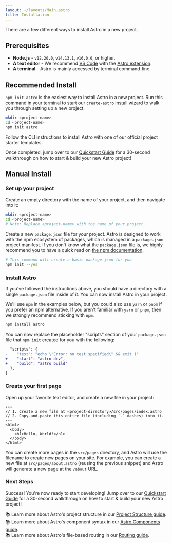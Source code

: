 ```yaml
---
layout: ~/layouts/Main.astro
title: Installation
---
```


There are a few different ways to install Astro in a new project.

## Prerequisites

- **Node.js** - `v12.20.0`, `v14.13.1`, `v16.0.0`, or higher.
- **A text editor** - We recommend [VS Code](https://code.visualstudio.com/) with the [Astro extension](https://marketplace.visualstudio.com/items?itemName=astro-build.astro-vscode).
- **A terminal** - Astro is mainly accessed by terminal command-line.

## Recommended Install

`npm init astro` is the easiest way to install Astro in a new project. Run this command in your terminal to start our `create-astro` install wizard to walk you through setting up a new project.

```bash
mkdir <project-name>
cd <project-name>
npm init astro
```

Follow the CLI instructions to install Astro with one of our official project starter templates.

Once completed, jump over to our [Quickstart Guide](/quick-start#start-your-project) for a 30-second walkthrough on how to start & build your new Astro project!

## Manual Install

### Set up your project

Create an empty directory with the name of your project, and then navigate into it:

```bash
mkdir <project-name>
cd <project-name>
# Note: Replace <project-name> with the name of your project.
```

Create a new `package.json` file for your project. Astro is designed to work with the npm ecosystem of packages, which is managed in a `package.json` project manifest. If you don't know what the `package.json` file is, we highly recommend you to have a quick read on [the npm documentation](https://docs.npmjs.com/creating-a-package-json-file).

```bash
# This command will create a basic package.json for you
npm init --yes
```

### Install Astro

If you've followed the instructions above, you should have a directory with a single `package.json` file inside of it. You can now install Astro in your project.

We'll use `npm` in the examples below, but you could also use `yarn` or `pnpm` if you prefer an npm alternative. If you aren't familiar with `yarn` or `pnpm`, then we strongly recommend sticking with `npm`.

```bash
npm install astro
```

You can now replace the placeholder "scripts" section of your `package.json` file that `npm init` created for you with the following:

```diff
  "scripts": {
-    "test": "echo \"Error: no test specified\" && exit 1"
+    "start": "astro dev",
+    "build": "astro build"
  },
}
```

### Create your first page

Open up your favorite text editor, and create a new file in your project:

```astro
---
// 1. Create a new file at <project-directory>/src/pages/index.astro
// 2. Copy-and-paste this entire file (including `-` dashes) into it.
---
<html>
  <body>
    <h1>Hello, World!</h1>
  </body>
</html>
```

You can create more pages in the `src/pages` directory, and Astro will use the filename to create new pages on your site. For example, you can create a new file at `src/pages/about.astro` (reusing the previous snippet) and Astro will generate a new page at the `/about` URL.

### Next Steps

Success! You're now ready to start developing! Jump over to our [Quickstart Guide](/quick-start#start-your-project) for a 30-second walkthrough on how to start & build your new Astro project!

📚 Learn more about Astro's project structure in our [Project Structure guide](/core-concepts/project-structure).  
📚 Learn more about Astro's component syntax in our [Astro Components guide](/core-concepts/astro-components).  
📚 Learn more about Astro's file-based routing in our [Routing guide](core-concepts/astro-pages).
